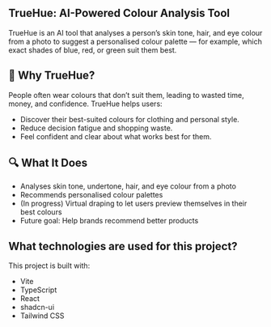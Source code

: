 ## TrueHue: AI-Powered Colour Analysis Tool

TrueHue is an AI tool that analyses a person’s skin tone, hair, and eye colour from a photo to suggest a personalised colour palette — for example, which exact shades of blue, red, or green suit them best.

## 🌟 Why TrueHue?

People often wear colours that don’t suit them, leading to wasted time, money, and confidence. TrueHue helps users:

- Discover their best-suited colours for clothing and personal style.
- Reduce decision fatigue and shopping waste.
- Feel confident and clear about what works best for them.


## 🔍 What It Does

- Analyses skin tone, undertone, hair, and eye colour from a photo
- Recommends personalised colour palettes
- (In progress) Virtual draping to let users preview themselves in their best colours
- Future goal: Help brands recommend better products

## What technologies are used for this project?

This project is built with:

- Vite
- TypeScript
- React
- shadcn-ui
- Tailwind CSS

